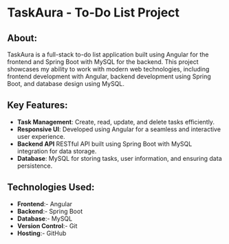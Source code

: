 # TaskAura - To-Do List Project

## About:
TaskAura is a full-stack to-do list application built using Angular for the frontend and Spring Boot with MySQL for the backend. This project showcases my ability to work with modern web technologies, including frontend development with Angular, backend development using Spring Boot, and database design using MySQL.

## Key Features:
- **Task Management**: Create, read, update, and delete tasks efficiently.
- **Responsive UI**: Developed using Angular for a seamless and interactive user experience.
- **Backend API** RESTful API built using Spring Boot with MySQL integration for data storage.
- **Database**: MySQL for storing tasks, user information, and ensuring data persistence.



## Technologies Used:
- **Frontend**:- Angular
- **Backend**:- Spring Boot
- **Database**:- MySQL
- **Version Control**:- Git
- **Hosting**:- GitHub






